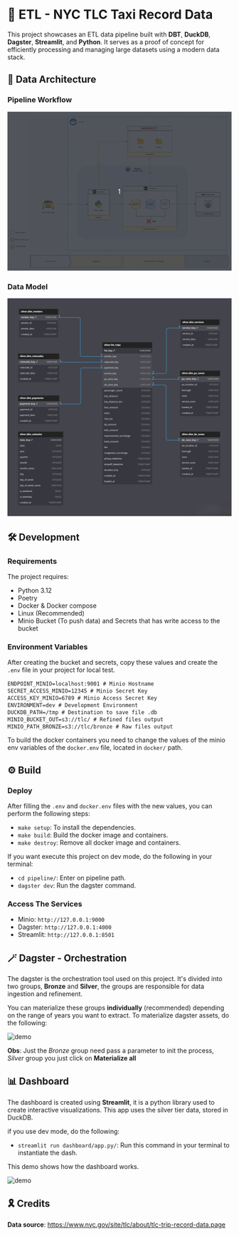 # 🚕 ETL - NYC TLC Taxi Record Data

This project showcases an ETL data pipeline built with **DBT**, **DuckDB**, **Dagster**, **Streamlit**, and **Python**. It serves as a proof of concept for efficiently processing and managing large datasets using a modern data stack.

## 📝 Data Architecture

### Pipeline Workflow

![image](./docs/video/dataflow.gif)

### Data Model

![image](./docs/img/data_model.png)

## 🛠️ Development

### Requirements

The project requires:

* Python 3.12
* Poetry
* Docker & Docker compose
* Linux (Recommended)
* Minio Bucket (To push data) and Secrets that has write access to the bucket

### Environment Variables

After creating the bucket and secrets, copy these values ​​and create the ```.env``` file in your project for local test.

```shell
ENDPOINT_MINIO=localhost:9001 # Minio Hostname
SECRET_ACCESS_MINIO=12345 # Minio Secret Key
ACCESS_KEY_MINIO=6789 # Minio Access Secret Key
ENVIRONMENT=dev # Development Environment
DUCKDB_PATH=/tmp # Destination to save file .db
MINIO_BUCKET_OUT=s3://tlc/ # Refined files output
MINIO_PATH_BRONZE=s3://tlc/bronze # Raw files output
```

To build the docker containers you need to change the values ​​of the minio env variables of the ```docker.env``` file, located in ```docker/``` path.

## ⚙️ Build

### Deploy

After filling the ```.env``` and ```docker.env``` files with the new values, you can perform the following steps:

* ```make setup```: To install the dependencies.
* ```make build```: Build the docker image and containers.
* ```make destroy```: Remove all docker image and containers.

If you want execute this project on dev mode, do the following in your terminal:

* ```cd pipeline/```: Enter on pipeline path.
* ```dagster dev```: Run the dagster command.

### Access The Services

* Minio: ```http://127.0.0.1:9000```
* Dagster: ```http://127.0.0.1:4000```
* Streamlit: ```http://127.0.0.1:8501```

## 🪄 Dagster - Orchestration

The dagster is the orchestration tool used on this project. It's divided into two groups, **Bronze** and **Silver**, the groups are responsible for data ingestion and refinement.

You can materialize these groups **individually** (recommended) depending on the range of years you want to extract. To materialize dagster assets, do the following:

![demo](./docs/video/demo_dagster.gif)

**Obs**: Just the *Bronze* group need pass a parameter to init the process, *Silver* group you just click on **Materialize all**

## 📊 Dashboard

The dashboard is created using **Streamlit**, it is a python library used to create interactive visualizations. This app uses the silver tier data, stored in DuckDB.

if you use dev mode, do the following:

* ```streamlit run dashboard/app.py/```: Run this command in your terminal to instantiate the dash.

This demo shows how the dashboard works.

![demo](./docs/video/dash_demo.gif)

## 🎗️ Credits

**Data source**: <https://www.nyc.gov/site/tlc/about/tlc-trip-record-data.page>
